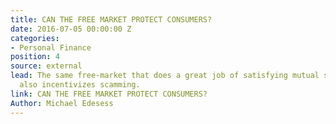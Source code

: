 ```yaml
---
title: CAN THE FREE MARKET PROTECT CONSUMERS?
date: 2016-07-05 00:00:00 Z
categories:
- Personal Finance
position: 4
source: external
lead: The same free-market that does a great job of satisfying mutual self-interests,
  also incentivizes scamming.
link: CAN THE FREE MARKET PROTECT CONSUMERS?
Author: Michael Edesess
---
```


